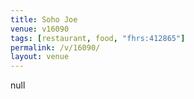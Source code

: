 ```yaml
---
title: Soho Joe
venue: v16090
tags: [restaurant, food, "fhrs:412865"]
permalink: /v/16090/
layout: venue
---
```

null